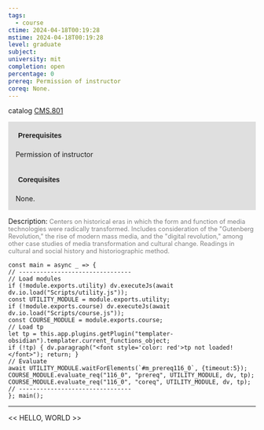 ```yaml
---
tags:
  - course
ctime: 2024-04-18T00:19:28
mstime: 2024-04-18T00:19:28
level: graduate
subject: 
university: mit
completion: open
percentage: 0
prereq: Permission of instructor
coreq: None.
---
```


catalog [CMS.801](http://student.mit.edu/catalog/mCMSa.html#CMS.801)

<span style="display: block; padding: 15px; background-color: rgb(100, 100, 100, 0.2);"><font id="m_prereq116_0" style="display: block; font-family: Arial, sans-serif; font-weight: bold; padding: 5px">Prerequisites</font><br><span id="prereq116_0">Permission of instructor</span></span>
<span style="display: block; padding: 15px; background-color: rgb(100, 100, 100, 0.2);"><font id="m_coreq116_0" style="display: block; font-family: Arial, sans-serif; font-weight: bold; padding: 5px">Corequisites</font><br><span id="coreq116_0">None.</span></span>

<font style="">Description:</font>
<font style="color: grey; font-size: 0.8rem;">Centers on historical eras in which the form and function of media technologies were radically transformed. Includes consideration of the "Gutenberg Revolution," the rise of modern mass media, and the "digital revolution," among other case studies of media transformation and cultural change. Readings in cultural and social history and historiographic method.</font>

```dataviewjs
const main = async _ => {
// --------------------------------
// Load modules
if (!module.exports.utility) dv.executeJs(await dv.io.load("Scripts/utility.js"));
const UTILITY_MODULE = module.exports.utility;
if (!module.exports.course) dv.executeJs(await dv.io.load("Scripts/course.js"));
const COURSE_MODULE = module.exports.course;
// Load tp
let tp = this.app.plugins.getPlugin("templater-obsidian").templater.current_functions_object;
if (!tp) { dv.paragraph("<font style='color: red'>tp not loaded!</font>"); return; }
// Evaluate
await UTILITY_MODULE.waitForElements(`#m_prereq116_0`, {timeout:5});
COURSE_MODULE.evaluate_req("116_0", "prereq", UTILITY_MODULE, dv, tp);
COURSE_MODULE.evaluate_req("116_0", "coreq", UTILITY_MODULE, dv, tp);
// --------------------------------
}; main();
```

---

<< HELLO, WORLD >>
